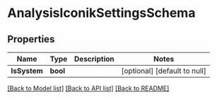 # AnalysisIconikSettingsSchema

## Properties
Name | Type | Description | Notes
------------ | ------------- | ------------- | -------------
**IsSystem** | **bool** |  | [optional] [default to null]

[[Back to Model list]](../README.md#documentation-for-models) [[Back to API list]](../README.md#documentation-for-api-endpoints) [[Back to README]](../README.md)



